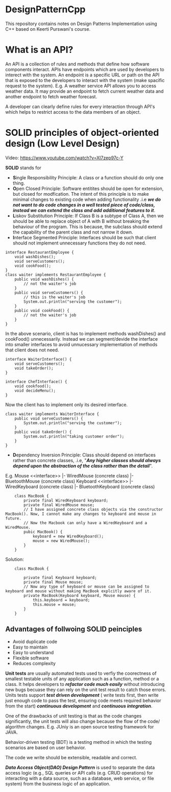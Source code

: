 # DesignPatternCpp
This repository contains notes on Design Patterns Implementation using C++ based on Keerti Purswani's course.

# What is an API?
An API is a collection of rules and methods that define how software components interact. APIs have endpoints which are used by developers to interect with the system. An endpoint is a specific URL or path on the API that is exposed to the developers to interact with the system (make spacific request to the system).
E.g. A weather service API allows you to access weather data. It may provide an endpoint to fetch current weather data and another endpoint to fetch weather forecast. 

A developer can clearly define rules for every interaction through API's which helps to restrict access to the data members of an object.

# SOLID principles of object-oriented design (Low Level Design)
Video: https://www.youtube.com/watch?v=XI7zep97c-Y

**SOLID** stands for
- **S**ingle Responsibility Principle: A class or a function should do only one thing.
- **O**pen Closed Principle: Software entitites should be open for extension, but closed for modfication. The intent of this principle is to make minimal changes to existing code when adding functionality .i.e ***we do not want to do code changes in a well tested piece of code/class, instead we can extend the class and add additional features to it***.
- **L**iskov Substitution Principle: If Class B is a subtype of Class A, then we should be able to replace object of A with B without breaking the behaviour of the program. This is because, the subclass should extend the capability of the parent class and not narrow it down.
- **I**nterface Segmented Principle: Interfaces should be such that client should not implement unnecessary functions they do not need.
```
interface RestaurantEmployee {
    void washDishes();
    void serveCustomers();
    void cookFood();
}
class waiter implements RestaurantEmployee {
    public void washDishes() {
        // not the waiter's job
    }
    public void serveCustomers() {
        // this is the waiter's job
        System.out.println("serving the customer");
    }
    public void cookFood() {
        // not the waiter's job
    }
}
```
In the above scenario, client is has to implement methods washDishes() and cookFood() unnecessarily. Instead we can segment/devide the interface into smaller interfaces to avoid unnucessary implementation of methods that client does not need.
```
interface WaiterInterface() {
    void serveCustomers();
    void takeOrder();
}

interface ChefInterface() {
    void cookfood();
    void decideMenu();
}
```
Now the client has to implement only its desired interface.
```
class waiter implements WaiterInterface {
    public void serveCustomers() {
        System.out.println("serving the customer");
    }
    public void takeOrder() {
        System.out.println("taking customer order");
    }
}
```
- **D**ependency Inversion Principle: Class should depend on interfaces rather than concrete classes, .i.e, "***Any higher classes should always depend upon the abstraction of the class rather than the detail***".

E.g. Mouse \<\<interface\>\>
        |- WiredMouse (concrete class)
        |- BluetoothMouse (concrete class)
    Keyboard \<\<interface\>\>
        |- WiredKeyboard (concrete class)
        |- BluetoothKeyboard (concrete class)
```
    class MacBook {
        private final WiredKeyboard keyboard;
        private final WiredMouse mouse;
        // I have assigned concrete class objects via the constructor MacBook(). Now, I cannot make any changes to keyboard and mouse in future.
        // Now the Macbook can only have a WiredKeyboard and a WiredMouse.
        pubic MacBook() {
            keyboard = new WiredKeyboard();
            mouse = new WiredMouse();
        }
    }
```
Solution:
```
    class MacBook {
        
        private final Keyboard keyboard;
        private final Mouse mouse;
        // Now any type of keyboard or mouse can be assigned to keyboard and mouse without making MacBook explcitly aware of it.
        private MacBook(Keyboard keyboard, Mouse mouse) {
            this.keyboard = keyboard;
            this.mouse = mouse;
        }
    }
```

## Advantages of follwoing SOLID peinciples 
- Avoid duplicate code
- Easy to maintain
- Easy to understand
- Flexible software
- Reduces complexity

**Unit tests** are usually automated tests used to verfiy the coorectness of smallest testable units of any application such as a function, method or a class. 
It helps developers to ***refactor code much easily*** without introducing new bugs becuase they can rely on the unit test result to catch those errors. 
Units tests support ***test driven development*** ( write tests first, then write just enough code to pass the test, ensuring code meets
 required behavior from the start) ***continuous development*** and ***continuous integration***.

 One of the drawbacks of unit testing is that as the code changes significantly, the unit tests will also change because the flow of the code/ algorithm changes. 
 E.g. JUniy is an open source testing framework for JAVA.

 Behavior-driven testing (BDT) is a testing method in which the testing scenarios are based on user behavior.

 The code we write should be extensible, readable and correct.

 ***Data Access Object(DAO) Design Pattern*** is used to separate the data access logic (e.g., SQL queries or API calls (e.g. CRUD operations) for interacting with a data source, such as a database, web service, or file system) from the business logic of an application. 
